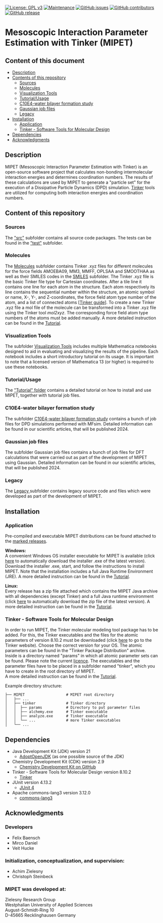 [![License: GPL v3](https://img.shields.io/badge/License-GPL%20v3-blue.svg)](http://www.gnu.org/licenses/gpl-3.0)
[![Maintenance](https://img.shields.io/badge/Maintained%3F-yes-blue.svg)](https://GitHub.com/zielesny/MIPET/graphs/commit-activity)
[![GitHub issues](https://img.shields.io/github/issues/zielesny/MIPET.svg)](https://GitHub.com/zielesny/MIPET/issues/)
[![GitHub contributors](https://img.shields.io/github/contributors/zielesny/MIPET.svg)](https://github.com/zielesny/MIPET/graphs/contributors/)
[![GitHub release](https://img.shields.io/github/release/zielesny/MIPET.svg)](https://github.com/zielesny/MIPET/releases/)

# Mesoscopic Interaction Parameter Estimation with Tinker (MIPET)

## Content of this document
* [Description](#Description)
* [Contents of this repository](#Contents-of-this-repository)
  * [Sources](#Sources)
  * [Molecules](#Molecules)
  * [Visualization Tools](#Visualization-Tools)
  * [Tutorial/Usage](#tutorialusage)
  * [C10E4-water bilayer formation study](#c10e4-water-bilayer-formation-study)
  * [Gaussian job files](#gaussian-job-files)
  * [Legacy](#legacy)
* [Installation](#Installation)
    * [Application](#application)
    * [Tinker - Software Tools for Molecular Design](#tinker---software-tools-for-molecular-design)
* [Dependencies](#dependencies)
* [Acknowledgments](#acknowledgments)

## Description
MIPET (Mesoscopic Interaction Parameter Estimation with Tinker) is an open-source software project that calculates 
non-bonding intermolecular interaction energies and determines coordination numbers. The results of these calculations 
are used by MIPET to generate a "particle set" for the execution of a Dissipative Particle Dynamics (DPD) simulation.
<a href="https://dasher.wustl.edu/tinker/">Tinker</a> tools are utilized for computing both interaction energies and 
coordination numbers.

## Content of this repository 
### Sources 
The <a href="https://github.com/zielsny/MIPET/tree/main/resources/de/whs/ibci/mipet">"src"</a> subfolder contains all
source code packages. The tests can be found in the 
<a href="https://github.com/zielsny/MIPET/tree/main/test/de/whs/ibci">"test"</a> subfolder.

### Molecules
The <a href="https://github.com/zielsny/MIPET/tree/main/Molecules"> Molecules</a> subfolder contains Tinker .xyz files 
for different molecules for the force fields AMOEBA09, MM3, MMFF, OPLSAA and SMOOTHAA as well as their SMILES codes in 
the <a href="https://github.com/zielsny/MIPET/tree/main/Molecules/SMILES">SMILES</a> subfolder. The Tinker .xyz file is 
the basic Tinker file type for Cartesian coordinates. After a tile line it contains one line for each atom in the structure. 
Each atom respectively its line contains the sequential number within the structure, an atomic symbol or 
name, X-, Y-, and Z-coordinates, the force field atom type number of the atom, and a list of connected atoms 
[<a href="https://dasher.wustl.edu/tinker/downloads/tinker-guide.pdf">Tinker guide</a>]. To create a new Tinker .xyz file 
a mol file of the molecule can be transformed into a Tinker .xyz file using the Tinker tool *mol2xyz*. The corresponding 
force field atom type numbers of the atoms must be added manually. A more detailed instruction can be found
in the <a href="https://github.com/zielesny/MIPET/tree/main/Tutorial">Tutorial</a>.

### Visualization Tools
The subfolder <a href="https://github.com/zielsny/MIPET/tree/main/Visualization_Tools">Visualization Tools</a> includes
multiple Mathematica notebooks designed to aid in evaluating and visualizing the results of the pipeline. Each notebook
includes a short introductory tutorial on its usage. It is important to note that a licensed version of 
Mathematica 13 (or higher) is required to use these notebooks.

### Tutorial/Usage
The <a href="https://github.com/zielesny/MIPET/tree/main/Tutorial">"Tutorial" folder</a> contains a detailed tutorial 
on how to install and use MIPET, together with tutorial job files.

### C10E4-water bilayer formation study
The subfolder <a href="https://github.com/zielesny/MIPET/tree/main/C10E4-water%20bilayer%20formation%20study">C10E4-water bilayer formation study</a>
contains a bunch of job files for DPD simulations performed with MFsim. Detailed information can be found in our 
scientific articles, that will be published 2024.

### Gaussian job files
The subfolder <a hre="https://github.com/zielesny/MIPET/tree/main/Gaussian%20job%20files"> Gaussian job files</a>
contains a bunch of job files for DFT calculations that were carried out as part of the development of MIPET using Gaussian.
Detailed information can be found in our scientific articles, that will be published 2024.

### Legacy
The <a href="https://github.com/zielesny/MIPET/tree/main/Legacy"> Legacy </a> subfolder contains legacy source code and 
files which were developed as part of the development of MIPET.

## Installation
### Application
Pre-compiled and executable MIPET distributions can be found attached to the 
<a href="https://github.com/zielesny/MIPET/releases">marked releases</a>.

**Windows:**  
A convenient Windows OS installer executable for MIPET is available 
(click <a href="https://github.com/zielesny/MIPET/releases/download/MIPET/MIPET_win_x86_64.exe">here</a> 
to automatically download the installer .exe of the latest version). Download the installer .exe, start, and follow the
instructions to install MIPET. Note that the installation includes a full Java Runtime Environment (JRE). A more 
detailed instruction can be found in the <a href="https://github.com/zielesny/MIPET/tree/main/Tutorial">Tutorial</a>.

**Linux:**  
Every release has a zip file attached which contains the MIPET Java archive with all dependencies (except Tinker) and a
full Java runtime environment 
(click <a href="https://github.com/zielesny/MIPET/releases/download/MIPET/MIPET_linux_x86_64.tar.gz">here</a> 
to automatically download the zip file of the latest version). A more detailed instruction can be found
in the <a href="https://github.com/zielesny/MIPET/tree/main/Tutorial">Tutorial</a>.

### Tinker - Software Tools for Molecular Design
In order to run MIPET, the Tinker molecular modeling tool package has to be added. For this, the Tinker executables and 
the files for the atomic parameters of version 8.10.2 must be downloaded 
(click <a href="https://dasher.wustl.edu/tinker/downloads/">here</a> to go to the Tinker website). Choose the correct version for
your OS. The atomic parameters can be found in the "Tinker Package Distribution" archive. 
Inside is a directory named "params" in which all atomic parameter sets can be found.
Please note the current <a href="https://dasher.wustl.edu/tinker/downloads/license.pdf">licence</a>. 
The executables and the parameter files have to be placed in a subfolder named "tinker", which you have to create in the
root directory of MIPET.\
A more detailed instruction can be found in the <a href="https://github.com/zielesny/MIPET/tree/main/Tutorial">Tutorial</a>.


Example directory structure:  

    ├── MIPET                   # MIPET root directory  
    │   ├── ...              
    │   ├── tinker              # Tinker directory
    │   │  ├── params           # Directory to put parameter files  
    │   │  ├── alchemy.exe      # Tinker executable  
    │   │  ├── analyze.exe      # Tinker executable  
    │   │  └── ...              # more Tinker executables  
    │   └── ...                 

## Dependencies
* Java Development Kit (JDK) version 21
    * [AdoptOpenJDK](https://adoptopenjdk.net) (as one possible source of the JDK)
* Chemistry Development Kit (CDK) version 2.9
    * [Chemistry Development Kit on GitHub](https://cdk.github.io/)
* Tinker - Software Tools for Molecular Design version 8.10.2
    * [Tinker](https://dasher.wustl.edu/tinker/)
* JUnit version 4.13.2
    * [JUnit 4](https://junit.org/junit4/)
* Apache commons-lang3 version 3.12.0
    * [commons-lang3](https://commons.apache.org/proper/commons-lang/)

## Acknowledgments 
### Developers
* Felix Baensch
* Mirco Daniel
* Veit Hucke

### Initialization, conceptualization, and supervision:
* Achim Zielesny
* Christoph Steinbeck

### MIPET was developed at:
Zielesny Research Group  
Westphalian University of Applied Sciences  
August-Schmidt-Ring 10  
D-45665 Recklinghausen Germany
